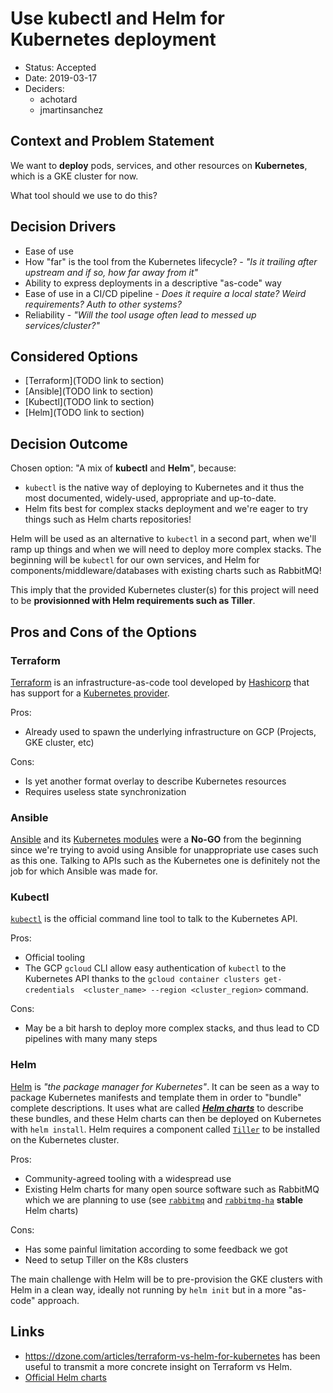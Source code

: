 # Use kubectl and Helm for Kubernetes deployment

- Status: Accepted
- Date: 2019-03-17
- Deciders:
    - achotard
    - jmartinsanchez

## Context and Problem Statement

We want to **deploy** pods, services, and other resources on **Kubernetes**,
which is a GKE cluster for now.

What tool should we use to do this?

## Decision Drivers

- Ease of use
- How "far" is the tool from the Kubernetes lifecycle? - _"Is it trailing
  after upstream and if so, how far away from it"_
- Ability to express deployments in a descriptive "as-code" way
- Ease of use in a CI/CD pipeline - _Does it require a local state? Weird
  requirements? Auth to other systems?_
- Reliability - _"Will the tool usage often lead to messed up
  services/cluster?"_

## Considered Options

- [Terraform](TODO link to section)
- [Ansible](TODO link to section)
- [Kubectl](TODO link to section)
- [Helm](TODO link to section)

## Decision Outcome

Chosen option: "A mix of **kubectl** and **Helm**", because:

- `kubectl` is the native way of deploying to Kubernetes and it thus the most
  documented, widely-used, appropriate and up-to-date.
- Helm fits best for complex stacks deployment and we're eager to try things
  such as Helm charts repositories!

Helm will be used as an alternative to `kubectl` in a second part, when we'll
ramp up things and when we will need to deploy more complex stacks. The
beginning will be `kubectl` for our own services, and Helm for
components/middleware/databases with existing charts such as RabbitMQ!

This imply that the provided Kubernetes cluster(s) for this project will need
to be **provisionned with Helm requirements such as Tiller**.

## Pros and Cons of the Options

### Terraform

[Terraform](https://www.terraform.io/) is an infrastructure-as-code tool
developed by [Hashicorp](https://www.hashicorp.com/) that has support for a
[Kubernetes
provider](https://www.terraform.io/docs/providers/kubernetes/index.html).

Pros:

- Already used to spawn the underlying infrastructure on GCP (Projects, GKE
  cluster, etc)

Cons:

- Is yet another format overlay to describe Kubernetes resources
- Requires useless state synchronization

### Ansible

[Ansible](https://www.ansible.com/) and its [Kubernetes
modules](https://docs.ansible.com/ansible/latest/modules/kubernetes_module.html)
were a **No-GO** from the beginning since we're trying to avoid using Ansible
for unappropriate use cases such as this one.  Talking to APIs such as the
Kubernetes one is definitely not the job for which Ansible was made for.

### Kubectl

[`kubectl`](https://kubernetes.io/docs/reference/kubectl/overview/) is the
official command line tool to talk to the Kubernetes API.

Pros:

- Official tooling
- The GCP `gcloud` CLI allow easy authentication of `kubectl` to the Kubernetes
  API thanks to the `gcloud container clusters get-credentials  <cluster_name>
  --region <cluster_region>` command.

Cons:

- May be a bit harsh to deploy more complex stacks, and thus lead to CD
  pipelines with many many steps

### Helm

[Helm](https://helm.sh/) is _"the package manager for Kubernetes"_. It can be
seen as a way to package Kubernetes manifests and template them in order to
"bundle" complete descriptions. It uses what are called [_**Helm
charts**_](https://helm.sh/docs/glossary/#chart) to describe these bundles, and
these Helm charts can then be deployed on Kubernetes with `helm install`. Helm
requires a component called [`Tiller`](https://helm.sh/docs/glossary/#tiller)
to be installed on the Kubernetes cluster.

Pros:

- Community-agreed tooling with a widespread use
- Existing Helm charts for many open source software such as RabbitMQ which we
  are planning to use (see
  [`rabbitmq`](https://github.com/helm/charts/tree/master/stable/rabbitmq) and
  [`rabbitmq-ha`](https://github.com/helm/charts/tree/master/stable/rabbitmq-ha)
  **stable** Helm charts)

Cons:

- Has some painful limitation according to some feedback we got
- Need to setup Tiller on the K8s clusters

The main challenge with Helm will be to pre-provision the GKE clusters with
Helm in a clean way, ideally not running by `helm init` but in a more "as-code"
approach.

## Links

- <https://dzone.com/articles/terraform-vs-helm-for-kubernetes> has been useful
  to transmit a more concrete insight on Terraform vs Helm.
- [Official Helm charts](https://github.com/helm/charts)

